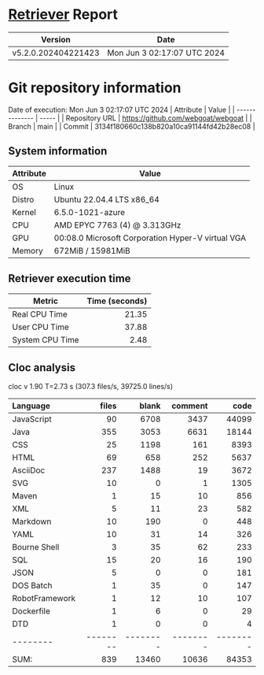 # [Retriever](https://github.com/PalladioSimulator/Palladio-ReverseEngineering-Retriever) Report
| Version | Date |
| ------- | ---- |
| v5.2.0.202404221423 | Mon Jun  3 02:17:07 UTC 2024 |

# Git repository information
Date of execution: Mon Jun  3 02:17:07 UTC 2024
|    Attribute   | Value |
| -------------- | ----- |
| Repository URL | https://github.com/webgoat/webgoat |
| Branch         | main |
| Commit         | 3134f180660c138b820a10ca91144fd42b28ec08 |


## System information
| Attribute | Value |
| --------- | ----- |
| OS | Linux  |
| Distro | Ubuntu 22.04.4 LTS x86_64  |
| Kernel | 6.5.0-1021-azure  |
| CPU | AMD EPYC 7763 (4) @ 3.313GHz  |
| GPU | 00:08.0 Microsoft Corporation Hyper-V virtual VGA  |
| Memory | 672MiB / 15981MiB  |

## Retriever execution time
| Metric | Time (seconds) |
| --- | ---: |
| Real CPU Time | 21.35 |
| User CPU Time | 37.88 |
| System CPU Time | 2.48 |
<!--
Explainations:
- __Real CPU Time__: actual time the command has run (can be less than total time spent in user and system mode for multi-threaded processes)
- __User CPU Time__: time the command has spent running in user mode
- __System CPU Time__: time the command has spent running in system or kernel mode
-->

## Cloc analysis
cloc v 1.90  T=2.73 s (307.3 files/s, 39725.0 lines/s)

Language|files|blank|comment|code
:-------|-------:|-------:|-------:|-------:
JavaScript|90|6708|3437|44099
Java|355|3053|6631|18144
CSS|25|1198|161|8393
HTML|69|658|252|5637
AsciiDoc|237|1488|19|3672
SVG|10|0|1|1305
Maven|1|15|10|856
XML|5|11|23|582
Markdown|10|190|0|448
YAML|10|31|14|326
Bourne Shell|3|35|62|233
SQL|15|20|16|190
JSON|5|0|0|181
DOS Batch|1|35|0|147
RobotFramework|1|12|10|107
Dockerfile|1|6|0|29
DTD|1|0|0|4
--------|--------|--------|--------|--------
SUM:|839|13460|10636|84353
